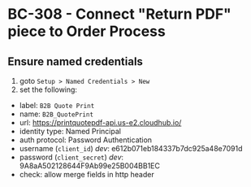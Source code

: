 # BC-308 - Connect "Return PDF" piece to Order Process

## Ensure named credentials
1. goto `Setup > Named Credentials > New`
2. set the following:
  - label: `B2B Quote Print`
  - name: `B2B_QuotePrint`
  - url: https://printquotepdf-api.us-e2.cloudhub.io/
  - identity type: Named Principal
  - auth protocol: Password Authentication
  - username (`client_id`) *dev*: e612b071eb184337b7dc925a48e7091d
  - password (`client_secret`) *dev*: 9A8aA502128644F9Ab99e25B004BB1EC
  - check: allow merge fields in http header
